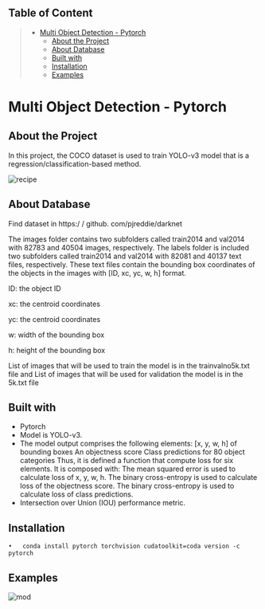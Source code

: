 
## Table of Content
> * [Multi Object Detection - Pytorch](#MultiObjectDetection-Pytorch)
>   * [About the Project](#AbouttheProject)
>   * [About Database](#AboutDatabases)
>   * [Built with](#Builtwith)
>   * [Installation](#Installation)
>   * [Examples](#Examples)

# Multi Object Detection - Pytorch
## About the Project

In this project, the COCO dataset is used to train YOLO-v3 model that is a regression/classification-based method.

![recipe](https://user-images.githubusercontent.com/75105778/153649787-46a34ba4-83b7-4a1f-9e9f-87babf9a3d95.jpg)


## About Database

Find dataset in https:/ / github. com/pjreddie/darknet 

The images folder contains two subfolders called train2014 and val2014 with
82783 and 40504 images, respectively.
The labels folder is included two subfolders called train2014 and val2014 with
82081 and 40137 text files, respectively. These text files contain the bounding box coordinates of the objects in the images with [ID, xc, yc, w, h] format.

ID: the object ID

xc: the centroid coordinates

yc: the centroid coordinates

w: width of the bounding box

h: height of the bounding box

List of images that will be used to train the model is in the trainvalno5k.txt file and List of images that will be used for validation the model is in the 5k.txt file

## Built with
* Pytorch
* Model is YOLO-v3.
* The model output comprises the following elements:
[x, y, w, h] of bounding boxes
An objectness score
Class predictions for 80 object categories 
Thus, it is defined a function that compute loss for six elements. It is composed with:
The mean squared error is used to calculate loss of x, y, w, h.
The binary cross-entropy is used to calculate loss of the objectness score.
The binary cross-entropy is used to calculate loss of class predictions.
* Intersection over Union (IOU) performance metric.

## Installation
    •	conda install pytorch torchvision cudatoolkit=coda version -c pytorch
    
## Examples

![mod](https://user-images.githubusercontent.com/75105778/153681710-63460fbb-c269-4d37-9a22-06d1f81de55e.png)
